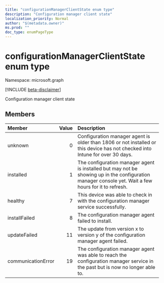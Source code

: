 ```yaml
---
title: "configurationManagerClientState enum type"
description: "Configuration manager client state"
localization_priority: Normal
author: "$(metadata.owner)"
ms.prod: ""
doc_type: enumPageType
---
```


# configurationManagerClientState enum type

Namespace: microsoft.graph

[!INCLUDE [beta-disclaimer](../../includes/beta-disclaimer.md)]

Configuration manager client state

## Members

| Member             | Value | Description                                                                                                                                          |
| :----------------- | ----: | :--------------------------------------------------------------------------------------------------------------------------------------------------- |
| unknown            | 0     | Configuration manager agent is older than 1806 or not installed or this device has not checked into Intune for over 30 days.                         |
| installed          | 1     | The configuration manager agent is installed but may not be showing up in the configuration manager console yet. Wait a few hours for it to refresh. |
| healthy            | 7     | This device was able to check in with the configuration manager service successfully.                                                                |
| installFailed      | 8     | The configuration manager agent failed to install.                                                                                                   |
| updateFailed       | 11    | The update from version x to version y of the configuration manager agent failed.                                                                    |
| communicationError | 19    | The configuration manager agent was able to reach the configuration manager service in the past but is now no longer able to.                        |
